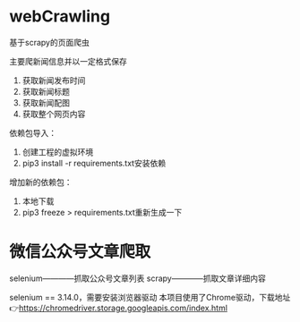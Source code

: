 # webCrawling
基于scrapy的页面爬虫

主要爬新闻信息并以一定格式保存

1. 获取新闻发布时间
2. 获取新闻标题
3. 获取新闻配图
4. 获取整个网页内容

依赖包导入：
1. 创建工程的虚拟环境
2. pip3 install -r requirements.txt安装依赖

增加新的依赖包：
1. 本地下载
2. pip3 freeze > requirements.txt重新生成一下

# 微信公众号文章爬取
selenium————抓取公众号文章列表
scrapy————抓取文章详细内容

selenium == 3.14.0，需要安装浏览器驱动
本项目使用了Chrome驱动，下载地址👉https://chromedriver.storage.googleapis.com/index.html
